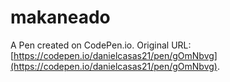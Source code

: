 # makaneado

A Pen created on CodePen.io. Original URL: [https://codepen.io/danielcasas21/pen/gOmNbvg](https://codepen.io/danielcasas21/pen/gOmNbvg).


